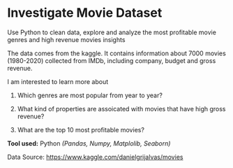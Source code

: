 # Investigate Movie Dataset

Use Python to clean data, explore and analyze the most profitable movie genres and high revenue movies insights

The data comes from the kaggle. It contains information about 7000 movies (1980-2020) collected from IMDb, including company, budget and gross revenue.


I am interested to learn more about


1. Which genres are most popular from year to year?


3. What kind of properties are assoicated with movies that have high gross revenue?


5. What are the top 10 most profitable movies?




**Tool used:** Python *(Pandas, Numpy, Matplolib, Seaborn)*

Data Source: https://www.kaggle.com/danielgrijalvas/movies

